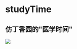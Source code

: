 # studyTime
## 仿丁香园的"医学时间"
![](http://7xn8yn.com1.z0.glb.clouddn.com/%E5%8C%BB%E5%AD%A6%E6%97%B6%E9%97%B4.gif)

